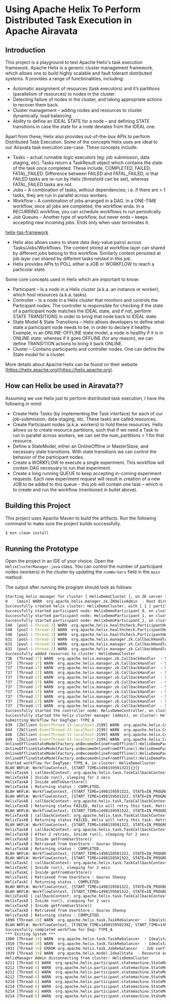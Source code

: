 # Using Apache Helix To Perform Distributed Task Execution in Apache Airavata

## Introduction

This project is a playground to test Apache Helix's task execution framework. Apache Helix is a generic cluster management framework, which allows one to build highly scalable and fault tolerant distributed systems. It provides a range of functionalities, including:
* Automatic assignment of resources (task executors) and it’s partitions (parallelism of resources) to nodes in the cluster.
* Detecting failure of nodes in the cluster, and taking appropriate actions to recover them back.
* Cluster management – adding nodes and resources to cluster dynamically, load balancing.
* Ability to define an IDEAL STATE for a node – and defining STATE transitions in case the state for a node deviates from the IDEAL one.

Apart from these, Helix also provides out-of-the-box APIs to perform Distributed Task Execution. Some of the concepts Helix uses are ideal to our Airavata task execution use-case. These concepts include:
* Tasks – actual runnable logic executors (eg: job submission, data staging, etc). Tasks return a TaskResult object which contains the state of the task once completed. These include, COMPLETED, FAILED, FATAL_FAILED. Difference between FAILED and FATAL_FAILED, is that FAILED tasks are re-run by Helix (threshold can be set), whereas FATAL_FAILED tasks are not.
* Jobs – A combination of tasks, without dependencies; i.e. if there are > 1 tasks, they are run in parallel across workers.
* Workflow – A combination of jobs arranged in a DAG. In a ONE-TIME workflow, once all jobs are completed, the workflow ends. In a RECURRING workflow, you can schedule workflows to run periodically.
* Job Queues – Another type of workflow, but never ends – keeps accepting new incoming jobs. Ends only when user terminates it.

[helix-tas-framework](images/helix-task-framework.png)

* Helix also allows users to share data (key-value pairs) across Tasks/Jobs/Workflows. The content stored at workflow layer can shared by different jobs belong to this workflow. Similarly content persisted at job layer can shared by different tasks nested in this job.
* Helix provides APIs to POLL either a JOB or WORKFLOW to reach a particular state.

Some core concepts used in Helix which are important to know:
* Participant – Is a node in a Helix cluster (a.k.a. an instance or worker), which host resources (a.k.a. tasks).
* Controller – Is a node in a Helix cluster that monitors and controls the Participant nodes. The controller is responsible for checking if the state of a participant node matches the IDEAL state, and if not, perform STATE TRANSITIONS in order to bring that node back to IDEAL state.
* State Model & State Transitions – Helix allows developers to define what state a participant node needs to be, in order to declare it healthy. Example, in an ONLINE-OFFLINE state model, a node is healthy if it is in ONLINE state; whereas if it goes OFFLINE (for any reason), we can define TRANSITION actions to bring it back ONLINE.
* Cluster – Contains participants and controller nodes. One can define the State model for a cluster.

More details about Apache Helix can be found on their website [https://helix.apache.org](https://helix.apache.org).

## How can Helix be used in Airavata??
Assuming we use Helix just to perform distributed task execution, I have the following in mind:
* Create Helix Tasks (by implementing the Task interface) for each of our job-submission, data-staging, etc. These tasks are called resources.
* Create Participant nodes (a.k.a. workers) to hold these resources. Helix allows us to create resource partitions, such that if we need a Task to run in parallel across workers, we can set the num_partitions > 1 for that resource.
*  Define a StateModel, either an OnlineOffline or MasterSlave, and necessary state transitions. With state transitions we can control the behavior of the participant nodes.
* Create a WORKFLOW to execute a single experiment. This workflow will contain DAG necessary to run that experiment.
* Create a long running QUEUE to keep accepting in-coming experiment requests. Each new experiment request will result in creation of a new JOB to be added to this queue – this job will contain one task – which is to create and run the workflow (mentioned in bullet above).

## Building this Project
This project uses Apache Maven to build the artifacts. Run the following command to make sure the project builds successfully.
```cmd
$ mvn clean install
```

## Running the Prototype
Open the project in an IDE of your choice. Open the ```HelixClusterManager.java``` class. You can control the number of participant nodes (workers) in the cluster by updating the ```numWorkers``` field in the ```main``` method.

The output after running the program should look as follows:
```cmd
Starting helix manager for cluster [ HelixDemoCluster ], on ZK server [ localhost:2199 ], with [ 3 ] workers, having [ 1] partitions.
0    [main] WARN  org.apache.helix.manager.zk.ZKHelixAdmin  - Root directory exists.Cleaning the root directory:/HelixDemoCluster
Successfully created helix cluster: HelixDemoCluster, with [ 1 ] partitions.
Successfully started participant node: HelixDemoParticipant_0, on cluster: HelixDemoCluster
Successfully started participant node: HelixDemoParticipant_1, on cluster: HelixDemoCluster
Successfully started participant node: HelixDemoParticipant_2, on cluster: HelixDemoCluster
548  [pool-1-thread-3] WARN  org.apache.helix.healthcheck.ParticipantHealthReportTask  - ParticipantHealthReportTimerTask already stopped
548  [pool-1-thread-2] WARN  org.apache.helix.healthcheck.ParticipantHealthReportTask  - ParticipantHealthReportTimerTask already stopped
548  [pool-1-thread-1] WARN  org.apache.helix.healthcheck.ParticipantHealthReportTask  - ParticipantHealthReportTimerTask already stopped
631  [pool-1-thread-1] WARN  org.apache.helix.manager.zk.CallbackHandler  - Skip processing callbacks for listener: org.apache.helix.messaging.handling.HelixTaskExecutor@fc497fe, path: /HelixDemoCluster/INSTANCES/HelixDemoParticipant_0/MESSAGES, expected types: [CALLBACK, FINALIZE] but was INIT
631  [pool-1-thread-3] WARN  org.apache.helix.manager.zk.CallbackHandler  - Skip processing callbacks for listener: org.apache.helix.messaging.handling.HelixTaskExecutor@7bd93e51, path: /HelixDemoCluster/INSTANCES/HelixDemoParticipant_2/MESSAGES, expected types: [CALLBACK, FINALIZE] but was INIT
631  [pool-1-thread-2] WARN  org.apache.helix.manager.zk.CallbackHandler  - Skip processing callbacks for listener: org.apache.helix.messaging.handling.HelixTaskExecutor@3bcaa92a, path: /HelixDemoCluster/INSTANCES/HelixDemoParticipant_1/MESSAGES, expected types: [CALLBACK, FINALIZE] but was INIT
Successfully added resources to cluster: HelixDemoCluster
736  [Thread-17] WARN  org.apache.helix.manager.zk.CallbackHandler  - Skip processing callbacks for listener: org.apache.helix.messaging.handling.HelixTaskExecutor@3046372e, path: /HelixDemoCluster/CONTROLLER/MESSAGES, expected types: [CALLBACK, FINALIZE] but was INIT
737  [Thread-17] WARN  org.apache.helix.manager.zk.CallbackHandler  - Skip processing callbacks for listener: org.apache.helix.controller.GenericHelixController@629ae1fd, path: /HelixDemoCluster/CONFIGS/PARTICIPANT, expected types: [CALLBACK, FINALIZE] but was INIT
737  [Thread-17] WARN  org.apache.helix.manager.zk.CallbackHandler  - Skip processing callbacks for listener: org.apache.helix.controller.GenericHelixController@629ae1fd, path: /HelixDemoCluster/INSTANCES/HelixDemoParticipant_2/CURRENTSTATES/15ca80eae2e02bd, expected types: [CALLBACK, FINALIZE] but was INIT
737  [Thread-17] WARN  org.apache.helix.manager.zk.CallbackHandler  - Skip processing callbacks for listener: org.apache.helix.controller.GenericHelixController@629ae1fd, path: /HelixDemoCluster/INSTANCES/HelixDemoParticipant_1/CURRENTSTATES/15ca80eae2e02be, expected types: [CALLBACK, FINALIZE] but was INIT
737  [Thread-17] WARN  org.apache.helix.manager.zk.CallbackHandler  - Skip processing callbacks for listener: org.apache.helix.controller.GenericHelixController@629ae1fd, path: /HelixDemoCluster/INSTANCES/HelixDemoParticipant_0/CURRENTSTATES/15ca80eae2e02bf, expected types: [CALLBACK, FINALIZE] but was INIT
737  [Thread-17] WARN  org.apache.helix.manager.zk.CallbackHandler  - Skip processing callbacks for listener: org.apache.helix.controller.GenericHelixController@629ae1fd, path: /HelixDemoCluster/INSTANCES/HelixDemoParticipant_0/MESSAGES, expected types: [CALLBACK, FINALIZE] but was INIT
737  [Thread-17] WARN  org.apache.helix.manager.zk.CallbackHandler  - Skip processing callbacks for listener: org.apache.helix.controller.GenericHelixController@629ae1fd, path: /HelixDemoCluster/INSTANCES/HelixDemoParticipant_1/MESSAGES, expected types: [CALLBACK, FINALIZE] but was INIT
737  [Thread-17] WARN  org.apache.helix.manager.zk.CallbackHandler  - Skip processing callbacks for listener: org.apache.helix.controller.GenericHelixController@629ae1fd, path: /HelixDemoCluster/INSTANCES/HelixDemoParticipant_2/MESSAGES, expected types: [CALLBACK, FINALIZE] but was INIT
737  [Thread-17] WARN  org.apache.helix.manager.zk.CallbackHandler  - Skip processing callbacks for listener: org.apache.helix.controller.GenericHelixController@629ae1fd, path: /HelixDemoCluster/LIVEINSTANCES, expected types: [CALLBACK, FINALIZE] but was INIT
737  [Thread-17] WARN  org.apache.helix.manager.zk.CallbackHandler  - Skip processing callbacks for listener: org.apache.helix.controller.GenericHelixController@629ae1fd, path: /HelixDemoCluster/IDEALSTATES, expected types: [CALLBACK, FINALIZE] but was INIT
737  [Thread-17] WARN  org.apache.helix.manager.zk.CallbackHandler  - Skip processing callbacks for listener: org.apache.helix.controller.GenericHelixController@629ae1fd, path: /HelixDemoCluster/CONTROLLER, expected types: [CALLBACK, FINALIZE] but was INIT
Successfully started the controller node: HelixDemoController, on cluster: HelixDemoCluster
Successfully started the helix cluster manager (admin), on cluster: HelixDemoCluster
Submitting Workflow for DagType: TYPE_A
839  [ZkClient-EventThread-33-localhost:2199] WARN  org.apache.helix.ConfigAccessor  - No config found at /HelixDemoCluster/CONFIGS/RESOURCE/HelixTask_A
844  [ZkClient-EventThread-33-localhost:2199] WARN  org.apache.helix.ConfigAccessor  - No config found at /HelixDemoCluster/CONFIGS/RESOURCE/HelixTask_C
846  [ZkClient-EventThread-33-localhost:2199] WARN  org.apache.helix.ConfigAccessor  - No config found at /HelixDemoCluster/CONFIGS/RESOURCE/HelixTask_D
849  [ZkClient-EventThread-33-localhost:2199] WARN  org.apache.helix.ConfigAccessor  - No config found at /HelixDemoCluster/CONFIGS/RESOURCE/HelixTask_B
OnlineOfflineStateModelFactory.onBecomeOnlineFromOffline():HelixDemoParticipant_0 transitioning from OFFLINE to ONLINE for HelixTask_C HelixTask_C_0
OnlineOfflineStateModelFactory.onBecomeOnlineFromOffline():HelixDemoParticipant_0 transitioning from OFFLINE to ONLINE for HelixTask_A HelixTask_A_0
OnlineOfflineStateModelFactory.onBecomeOnlineFromOffline():HelixDemoParticipant_0 transitioning from OFFLINE to ONLINE for HelixTask_D HelixTask_D_0
OnlineOfflineStateModelFactory.onBecomeOnlineFromOffline():HelixDemoParticipant_0 transitioning from OFFLINE to ONLINE for HelixTask_B HelixTask_B_0
Started workflow for DagType: TYPE_A, in cluster: HelixDemoCluster
BLAH WKFLW: WorkflowContext, {START_TIME=1498159501322}{}{}
HelixTaskA | callbackContext: org.apache.helix.task.TaskCallbackContext@2e4d5c35
HelixTaskA | Inside run(), sleeping for 2 secs
HelixTaskA | Inside addToUserStore()
HelixTaskA | Returning status : COMPLETED.
BLAH WKFLW: WorkflowContext, {START_TIME=1498159501322, STATE=IN_PROGRESS}{JOB_STATES={helix_workflow_helix_job_a=IN_PROGRESS}}{}
BLAH WKFLW: WorkflowContext, {START_TIME=1498159501322, STATE=IN_PROGRESS}{JOB_STATES={helix_workflow_helix_job_a=COMPLETED}}{}
HelixTaskB | callbackContext: org.apache.helix.task.TaskCallbackContext@351b6cb3
HelixTaskB | Returning status FAILED, Helix will retry this task. Retry count: 1
BLAH WKFLW: WorkflowContext, {START_TIME=1498159501322, STATE=IN_PROGRESS}{JOB_STATES={helix_workflow_helix_job_a=COMPLETED, helix_workflow_helix_job_b=IN_PROGRESS}}{}
HelixTaskB | callbackContext: org.apache.helix.task.TaskCallbackContext@40decb7c
HelixTaskB | Returning status FAILED, Helix will retry this task. Retry count: 2
BLAH WKFLW: WorkflowContext, {START_TIME=1498159501322, STATE=IN_PROGRESS}{JOB_STATES={helix_workflow_helix_job_a=COMPLETED, helix_workflow_helix_job_b=IN_PROGRESS}}{}
HelixTaskB | callbackContext: org.apache.helix.task.TaskCallbackContext@38a77770
HelixTaskB | After 2 retries, Inside run(), sleeping for 2 secs
HelixTaskB | Inside getFromUserStore()
HelixTaskB | Retrieved from UserStore : Gourav Shenoy
HelixTaskB | Returning status : COMPLETED.
BLAH WKFLW: WorkflowContext, {START_TIME=1498159501322, STATE=IN_PROGRESS}{JOB_STATES={helix_workflow_helix_job_a=COMPLETED, helix_workflow_helix_job_b=IN_PROGRESS}}{}
BLAH WKFLW: WorkflowContext, {START_TIME=1498159501322, STATE=IN_PROGRESS}{JOB_STATES={helix_workflow_helix_job_a=COMPLETED, helix_workflow_helix_job_b=COMPLETED}}{}
HelixTaskC | callbackContext: org.apache.helix.task.TaskCallbackContext@36cf68e3
HelixTaskC | Inside run(), sleeping for 2 secs
HelixTaskC | Inside getFromUserStore()
HelixTaskC | Retrieved from UserStore : Gourav Shenoy
HelixTaskC | Returning status : COMPLETED.
BLAH WKFLW: WorkflowContext, {START_TIME=1498159501322, STATE=IN_PROGRESS}{JOB_STATES={helix_workflow_helix_job_a=COMPLETED, helix_workflow_helix_job_b=COMPLETED, helix_workflow_helix_job_c=IN_PROGRESS}}{}
BLAH WKFLW: WorkflowContext, {START_TIME=1498159501322, STATE=IN_PROGRESS}{JOB_STATES={helix_workflow_helix_job_a=COMPLETED, helix_workflow_helix_job_b=COMPLETED, helix_workflow_helix_job_c=COMPLETED, helix_workflow_helix_job_d=IN_PROGRESS}}{}
HelixTaskD | callbackContext: org.apache.helix.task.TaskCallbackContext@79cba411
HelixTaskD | Inside run(), sleeping for 2 secs
HelixTaskD | Inside getFromUserStore()
HelixTaskD | Retrieved from UserStore : Gourav Shenoy
HelixTaskD | Returning status : COMPLETED.
1890 [Thread-19] WARN  org.apache.helix.task.TaskRebalancer  - Idealstate for resource helix_workflow_helix_job_a does not exist.
BLAH WKFLW: WorkflowContext, {FINISH_TIME=1498159502302, START_TIME=1498159501322, STATE=COMPLETED}{JOB_STATES={helix_workflow_helix_job_a=COMPLETED, helix_workflow_helix_job_b=COMPLETED, helix_workflow_helix_job_c=COMPLETED, helix_workflow_helix_job_d=COMPLETED}}{}
Successfully completed workflow for Dag: TYPE_A
*** Exiting System ***
1900 [Thread-19] WARN  org.apache.helix.task.TaskRebalancer  - Idealstate for resource helix_workflow_helix_job_b does not exist.
1910 [Thread-19] WARN  org.apache.helix.task.TaskRebalancer  - Idealstate for resource helix_workflow_helix_job_c does not exist.
1931 [Thread-19] ERROR org.apache.helix.task.JobRebalancer  - Job configuration is NULL for helix_workflow_helix_job_d
1939 [Thread-19] WARN  org.apache.helix.model.IdealState  - Resource key:helix_workflow_helix_job_d_0 does not have a pre-computed preference list.
HelixManager Admin disconnecting from cluster: HelixDemoCluster
6211 [Thread-6] WARN  org.apache.helix.participant.statemachine.StateModel  - Default reset method invoked. Either because the process longer own this resource or session timedout
6212 [Thread-6] WARN  org.apache.helix.participant.statemachine.StateModel  - Default reset method invoked. Either because the process longer own this resource or session timedout
6212 [Thread-6] WARN  org.apache.helix.participant.statemachine.StateModel  - Default reset method invoked. Either because the process longer own this resource or session timedout
6212 [Thread-6] WARN  org.apache.helix.participant.statemachine.StateModel  - Default reset method invoked. Either because the process longer own this resource or session timedout
6214 [Thread-6] WARN  org.apache.helix.participant.statemachine.StateModel  - Default reset method invoked. Either because the process longer own this resource or session timedout
6214 [Thread-6] WARN  org.apache.helix.participant.statemachine.StateModel  - Default reset method invoked. Either because the process longer own this resource or session timedout
6214 [Thread-6] WARN  org.apache.helix.participant.statemachine.StateModel  - Default reset method invoked. Either because the process longer own this resource or session timedout
6214 [Thread-6] WARN  org.apache.helix.participant.statemachine.StateModel  - Default reset method invoked. Either because the process longer own this resource or session timedout
```
